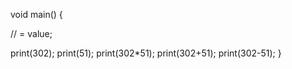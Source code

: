 void main() {
  
 //<datatytpe> <variablename> = value;
  
print(302);
print(51);
  print(302*51);
  print(302+51);
print(302-51);
}

